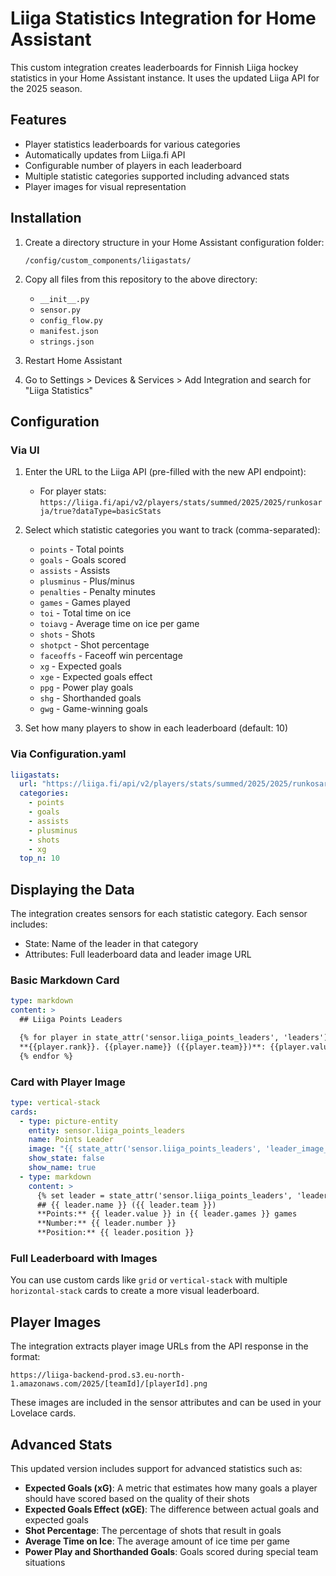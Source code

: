 # Liiga Statistics Integration for Home Assistant

This custom integration creates leaderboards for Finnish Liiga hockey statistics in your Home Assistant instance. It uses the updated Liiga API for the 2025 season.

## Features

- Player statistics leaderboards for various categories
- Automatically updates from Liiga.fi API
- Configurable number of players in each leaderboard
- Multiple statistic categories supported including advanced stats
- Player images for visual representation

## Installation

1. Create a directory structure in your Home Assistant configuration folder:
   ```
   /config/custom_components/liigastats/
   ```

2. Copy all files from this repository to the above directory:
   - `__init__.py`
   - `sensor.py`
   - `config_flow.py`
   - `manifest.json`
   - `strings.json`

3. Restart Home Assistant
4. Go to Settings > Devices & Services > Add Integration and search for "Liiga Statistics"

## Configuration

### Via UI

1. Enter the URL to the Liiga API (pre-filled with the new API endpoint):
   - For player stats: `https://liiga.fi/api/v2/players/stats/summed/2025/2025/runkosarja/true?dataType=basicStats`
   
2. Select which statistic categories you want to track (comma-separated):
   - `points` - Total points
   - `goals` - Goals scored
   - `assists` - Assists
   - `plusminus` - Plus/minus
   - `penalties` - Penalty minutes
   - `games` - Games played
   - `toi` - Total time on ice 
   - `toiavg` - Average time on ice per game
   - `shots` - Shots
   - `shotpct` - Shot percentage
   - `faceoffs` - Faceoff win percentage
   - `xg` - Expected goals
   - `xge` - Expected goals effect
   - `ppg` - Power play goals
   - `shg` - Shorthanded goals
   - `gwg` - Game-winning goals

3. Set how many players to show in each leaderboard (default: 10)

### Via Configuration.yaml

```yaml
liigastats:
  url: "https://liiga.fi/api/v2/players/stats/summed/2025/2025/runkosarja/true?dataType=basicStats"
  categories:
    - points
    - goals
    - assists
    - plusminus
    - shots
    - xg
  top_n: 10
```

## Displaying the Data

The integration creates sensors for each statistic category. Each sensor includes:
- State: Name of the leader in that category
- Attributes: Full leaderboard data and leader image URL

### Basic Markdown Card

```yaml
type: markdown
content: >
  ## Liiga Points Leaders

  {% for player in state_attr('sensor.liiga_points_leaders', 'leaders') %}
  **{{player.rank}}. {{player.name}} ({{player.team}})**: {{player.value}} in {{player.games}} games
  {% endfor %}
```

### Card with Player Image

```yaml
type: vertical-stack
cards:
  - type: picture-entity
    entity: sensor.liiga_points_leaders
    name: Points Leader
    image: "{{ state_attr('sensor.liiga_points_leaders', 'leader_image_url') }}"
    show_state: false
    show_name: true
  - type: markdown
    content: >
      {% set leader = state_attr('sensor.liiga_points_leaders', 'leaders')[0] %}
      ## {{ leader.name }} ({{ leader.team }})
      **Points:** {{ leader.value }} in {{ leader.games }} games
      **Number:** {{ leader.number }}
      **Position:** {{ leader.position }}
```

### Full Leaderboard with Images

You can use custom cards like `grid` or `vertical-stack` with multiple `horizontal-stack` cards to create a more visual leaderboard.

## Player Images

The integration extracts player image URLs from the API response in the format:
```
https://liiga-backend-prod.s3.eu-north-1.amazonaws.com/2025/[teamId]/[playerId].png
```

These images are included in the sensor attributes and can be used in your Lovelace cards.

## Advanced Stats

This updated version includes support for advanced statistics such as:

- **Expected Goals (xG)**: A metric that estimates how many goals a player should have scored based on the quality of their shots
- **Expected Goals Effect (xGE)**: The difference between actual goals and expected goals
- **Shot Percentage**: The percentage of shots that result in goals
- **Average Time on Ice**: The average amount of ice time per game
- **Power Play and Shorthanded Goals**: Goals scored during special team situations
